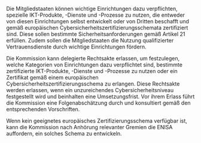 Die Mitgliedstaaten können wichtige Einrichtungen dazu verpflichten, spezielle IKT-Produkte, -Dienste und -Prozesse zu nutzen, die entweder von diesen Einrichtungen selbst entwickelt oder von Dritten beschafft und gemäß europäischen Cybersicherheitszertifizierungsschemata zertifiziert sind. Diese sollen bestimmte Sicherheitsanforderungen gemäß Artikel 21 erfüllen. Zudem sollen die Mitgliedstaaten die Nutzung qualifizierter Vertrauensdienste durch wichtige Einrichtungen fördern.

Die Kommission kann delegierte Rechtsakte erlassen, um festzulegen, welche Kategorien von Einrichtungen dazu verpflichtet sind, bestimmte zertifizierte IKT-Produkte, -Dienste und -Prozesse zu nutzen oder ein Zertifikat gemäß einem europäischen Cybersicherheitszertifizierungsschema zu erlangen. Diese Rechtsakte werden erlassen, wenn ein unzureichendes Cybersicherheitsniveau festgestellt wird und beinhalten eine Umsetzungsfrist. Vor ihrem Erlass führt die Kommission eine Folgenabschätzung durch und konsultiert gemäß den entsprechenden Vorschriften.

Wenn kein geeignetes europäisches Zertifizierungsschema verfügbar ist, kann die Kommission nach Anhörung relevanter Gremien die ENISA auffordern, ein solches Schema zu entwickeln.
